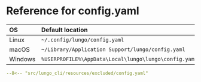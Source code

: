 # Reference for config.yaml

| OS      | Default location                                      |
|:--------|:------------------------------------------------------|
| Linux   | `~/.config/lungo/config.yaml`                         |
| macOS   | `~/Library/Application Support/lungo/config.yaml`     |
| Windows | `%USERPROFILE%\AppData\Local\lungo\lungo\config.yaml` |

```yaml linenums="1" title="config.yaml"
--8<-- "src/lungo_cli/resources/excluded/config.yaml"
```
